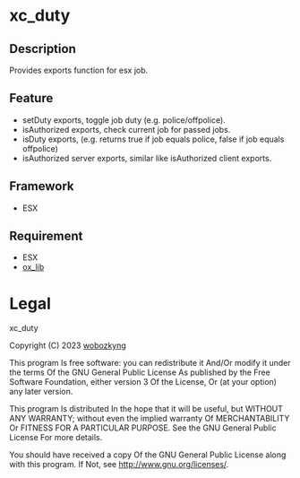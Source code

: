 # xc_duty

## Description
Provides exports function for esx job. 

## Feature
- setDuty exports, toggle job duty (e.g. police/offpolice).
- isAuthorized exports, check current job for passed jobs.
- isDuty exports, (e.g. returns true if job equals police, false if job equals offpolice)
- isAuthorized server exports, similar like isAuthorized client exports.

## Framework
- ESX

## Requirement
- ESX
- [ox_lib](https://github.com/overextended/ox_lib)

# Legal

xc_duty

Copyright (C) 2023 [wobozkyng](https://github.com/wobozkyng)

This program Is free software: you can redistribute it And/Or modify it under the terms Of the GNU General Public License As published by the Free Software Foundation, either version 3 Of the License, Or (at your option) any later version.

This program Is distributed In the hope that it will be useful, but WITHOUT ANY WARRANTY; without even the implied warranty Of MERCHANTABILITY Or FITNESS FOR A PARTICULAR PURPOSE. See the GNU General Public License For more details.

You should have received a copy Of the GNU General Public License along with this program. If Not, see http://www.gnu.org/licenses/.